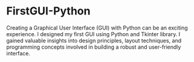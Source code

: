 # FirstGUI-Python
Creating a Graphical User Interface (GUI) with Python can be an exciting experience. I designed my first GUI using Python and Tkinter library. I gained valuable insights into design principles, layout techniques, and programming concepts involved in building a robust and user-friendly interface.
